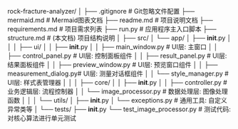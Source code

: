 rock-fracture-analyzer/
│
├── .gitignore              # Git忽略文件配置
├── mermaid.md              # Mermaid图表文档
├── readme.md               # 项目说明文档
├── requirements.md         # 项目需求列表
├── run.py                  # 应用程序主入口脚本
├── structure.md            # (本文档) 项目结构说明
│
├── src/
│   └── app/
│       ├── __init__.py
│       │
│       ├── ui/
│       │   ├── __init__.py
│       │   ├── main_window.py       # UI层: 主窗口
│       │   ├── control_panel.py     # UI层: 控制面板组件
│       │   ├── result_panel.py      # UI层: 结果面板组件
│       │   ├── preview_window.py    # UI层: 预览窗口组件
│       │   ├── measurement_dialog.py# UI层: 测量对话框组件
│       │   └── style_manager.py     # UI层: 样式表管理器
│       │
│       ├── core/
│       │   ├── __init__.py
│       │   ├── controller.py        # 业务逻辑层: 流程控制器
│       │   └── image_processor.py   # 数据处理层: 图像处理函数
│       │
│       └── utils/
│           ├── __init__.py
│           └── exceptions.py        # 通用工具: 自定义异常类等
│
└── tests/
    ├── __init__.py
    └── test_image_processor.py     # 测试代码: 对核心算法进行单元测试